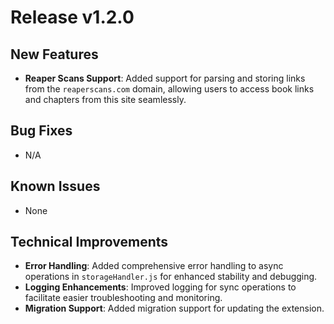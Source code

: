 # Release v1.2.0

## New Features
- **Reaper Scans Support**: Added support for parsing and storing links from the `reaperscans.com` domain, allowing users to access book links and chapters from this site seamlessly.

## Bug Fixes
- N/A

## Known Issues
- None

## Technical Improvements
- **Error Handling**: Added comprehensive error handling to async operations in `storageHandler.js` for enhanced stability and debugging.
- **Logging Enhancements**: Improved logging for sync operations to facilitate easier troubleshooting and monitoring.
- **Migration Support**: Added migration support for updating the extension.
